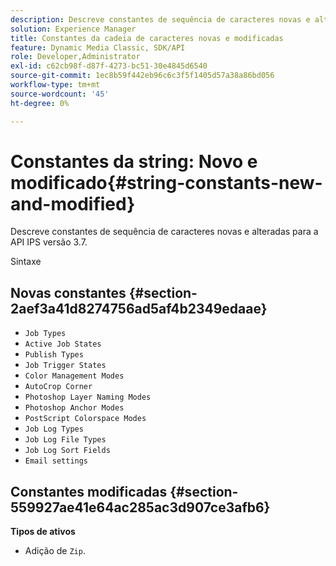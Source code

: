```yaml
---
description: Descreve constantes de sequência de caracteres novas e alteradas para a API IPS versão 3.7.
solution: Experience Manager
title: Constantes da cadeia de caracteres novas e modificadas
feature: Dynamic Media Classic, SDK/API
role: Developer,Administrator
exl-id: c62cb98f-d87f-4273-bc51-30e4845d6540
source-git-commit: 1ec8b59f442eb96c6c3f5f1405d57a38a86bd056
workflow-type: tm+mt
source-wordcount: '45'
ht-degree: 0%

---
```


# Constantes da string: Novo e modificado{#string-constants-new-and-modified}

Descreve constantes de sequência de caracteres novas e alteradas para a API IPS versão 3.7.

Sintaxe

## Novas constantes {#section-2aef3a41d8274756ad5af4b2349edaae}

* `Job Types`
* `Active Job States`
* `Publish Types`
* `Job Trigger States`
* `Color Management Modes`
* `AutoCrop Corner`
* `Photoshop Layer Naming Modes`
* `Photoshop Anchor Modes`
* `PostScript Colorspace Modes`
* `Job Log Types`
* `Job Log File Types`
* `Job Log Sort Fields`
* `Email settings`

## Constantes modificadas {#section-559927ae41e64ac285ac3d907ce3afb6}

**Tipos de ativos**

* Adição de `Zip`.
